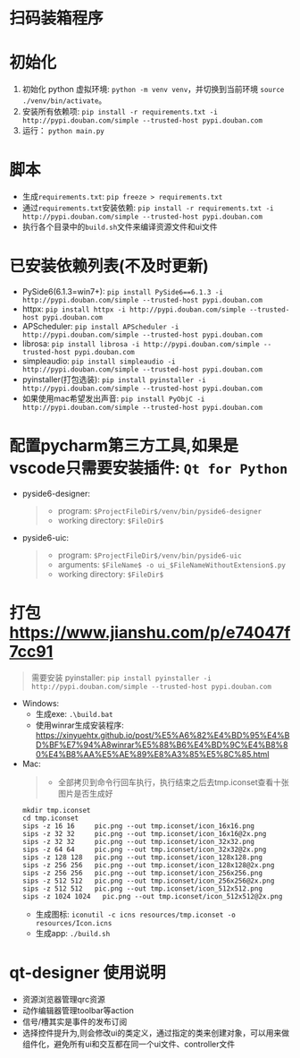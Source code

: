 # 扫码装箱程序

# 初始化
1. 初始化 python 虚拟环境: `python -m venv venv`，并切换到当前环境 `source ./venv/bin/activate`。
2. 安装所有依赖项: `pip install -r requirements.txt -i http://pypi.douban.com/simple --trusted-host pypi.douban.com`
3. 运行： `python main.py` 


# 脚本
* 生成`requirements.txt`: `pip freeze > requirements.txt`
* 通过`requirements.txt`安装依赖: `pip install -r requirements.txt -i http://pypi.douban.com/simple --trusted-host pypi.douban.com`
* 执行各个目录中的`build.sh`文件来编译资源文件和ui文件

# 已安装依赖列表(不及时更新)
* PySide6(6.1.3=win7+): `pip install PySide6==6.1.3 -i http://pypi.douban.com/simple --trusted-host pypi.douban.com`
* httpx: `pip install httpx -i http://pypi.douban.com/simple --trusted-host pypi.douban.com`
* APScheduler: `pip install APScheduler -i http://pypi.douban.com/simple --trusted-host pypi.douban.com`
* librosa: `pip install librosa -i http://pypi.douban.com/simple --trusted-host pypi.douban.com`
* simpleaudio: `pip install simpleaudio -i http://pypi.douban.com/simple --trusted-host pypi.douban.com`
* pyinstaller(打包选装): `pip install pyinstaller -i http://pypi.douban.com/simple --trusted-host pypi.douban.com`
* 如果使用mac希望发出声音: `pip install PyObjC -i http://pypi.douban.com/simple --trusted-host pypi.douban.com`

# 配置pycharm第三方工具,如果是vscode只需要安装插件: `Qt for Python`
* pyside6-designer:
  > * program: `$ProjectFileDir$/venv/bin/pyside6-designer`
  > * working directory: `$FileDir$`
* pyside6-uic:
  > * program: `$ProjectFileDir$/venv/bin/pyside6-uic`
  > * arguments: `$FileName$ -o ui_$FileNameWithoutExtension$.py`
  > * working directory: `$FileDir$`

# 打包 https://www.jianshu.com/p/e74047f7cc91
> 需要安装 pyinstaller: `pip install pyinstaller -i http://pypi.douban.com/simple --trusted-host pypi.douban.com`

* Windows: 
  * 生成exe: `.\build.bat`
  * 使用winrar生成安装程序: https://xinyuehtx.github.io/post/%E5%A6%82%E4%BD%95%E4%BD%BF%E7%94%A8winrar%E5%88%B6%E4%BD%9C%E4%B8%80%E4%B8%AA%E5%AE%89%E8%A3%85%E5%8C%85.html
* Mac:
  > * 全部拷贝到命令行回车执行，执行结束之后去tmp.iconset查看十张图片是否生成好
  ```
  mkdir tmp.iconset
  cd tmp.iconset
  sips -z 16 16     pic.png --out tmp.iconset/icon_16x16.png
  sips -z 32 32     pic.png --out tmp.iconset/icon_16x16@2x.png
  sips -z 32 32     pic.png --out tmp.iconset/icon_32x32.png
  sips -z 64 64     pic.png --out tmp.iconset/icon_32x32@2x.png
  sips -z 128 128   pic.png --out tmp.iconset/icon_128x128.png
  sips -z 256 256   pic.png --out tmp.iconset/icon_128x128@2x.png
  sips -z 256 256   pic.png --out tmp.iconset/icon_256x256.png
  sips -z 512 512   pic.png --out tmp.iconset/icon_256x256@2x.png
  sips -z 512 512   pic.png --out tmp.iconset/icon_512x512.png
  sips -z 1024 1024   pic.png --out tmp.iconset/icon_512x512@2x.png
  ```
  * 生成图标: `iconutil -c icns resources/tmp.iconset -o resources/Icon.icns`
  * 生成app: `./build.sh`

# qt-designer 使用说明
* 资源浏览器管理qrc资源
* 动作编辑器管理toolbar等action
* 信号/槽其实是事件的发布订阅
* 选择控件提升为,则会修改ui的类定义，通过指定的类来创建对象，可以用来做组件化，避免所有ui和交互都在同一个ui文件、controller文件